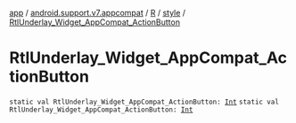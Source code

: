 [app](../../../index.md) / [android.support.v7.appcompat](../../index.md) / [R](../index.md) / [style](index.md) / [RtlUnderlay_Widget_AppCompat_ActionButton](.)

# RtlUnderlay_Widget_AppCompat_ActionButton

`static val RtlUnderlay_Widget_AppCompat_ActionButton: `[`Int`](https://kotlinlang.org/api/latest/jvm/stdlib/kotlin/-int/index.html)
`static val RtlUnderlay_Widget_AppCompat_ActionButton: `[`Int`](https://kotlinlang.org/api/latest/jvm/stdlib/kotlin/-int/index.html)